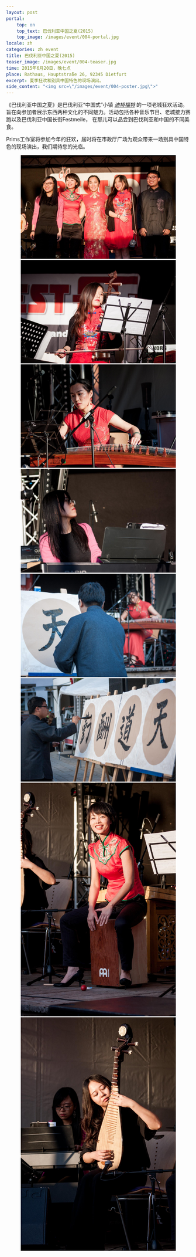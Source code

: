 ```yaml
---
layout: post
portal:
    top: on
    top_text: 巴伐利亚中国之夏(2015)
    top_image: /images/event/004-portal.jpg
locale: zh
categories: zh event
title: 巴伐利亚中国之夏(2015)
teaser_image: /images/event/004-teaser.jpg
time: 2015年6月20日，晚七点
place: Rathaus, Hauptstraße 26, 92345 Dietfurt
excerpt: 夏季狂欢和别具中国特色的现场演出。
side_content: "<img src=\"/images/event/004-poster.jpg\">"
---
```


《巴伐利亚中国之夏》是巴伐利亚“中国式”小镇
<a href="http://zh.wikipedia.org/wiki/%E8%BF%AA%E7%89%B9%E7%A6%8F%E7%89%B9" target="_blank"><em>迪特福特</em></a>
的一项老城狂欢活动。旨在向参加者展示东西两种文化的不同魅力。活动包括各种音乐节目、老城接力赛跑以及巴伐利亚中国长街Festmeile，
在那儿可以品尝到巴伐利亚和中国的不同美食。

Prims工作室将参加今年的狂欢，届时将在市政厅广场为观众带来一场别具中国特色的现场演出，我们期待您的光临。

<figure class="col-two">
    <a class="ln-gallery" href="/images/event/004-live-photo-01.jpg"><img src="/images/event/004-live-photo-01.jpg"></a>
    <a class="ln-gallery" href="/images/event/004-live-photo-02.jpg"><img src="/images/event/004-live-photo-02.jpg"></a>
    <a class="ln-gallery" href="/images/event/004-live-photo-03.jpg"><img src="/images/event/004-live-photo-03.jpg"></a>
    <a class="ln-gallery" href="/images/event/004-live-photo-04.jpg"><img src="/images/event/004-live-photo-04.jpg"></a>
    <a class="ln-gallery" href="/images/event/004-live-photo-05.jpg"><img src="/images/event/004-live-photo-05.jpg"></a>
    <a class="ln-gallery" href="/images/event/004-live-photo-06.jpg"><img src="/images/event/004-live-photo-06.jpg"></a>
    <a class="ln-gallery" href="/images/event/004-live-photo-07.jpg"><img src="/images/event/004-live-photo-07.jpg"></a>
    <a class="ln-gallery" href="/images/event/004-live-photo-08.jpg"><img src="/images/event/004-live-photo-08.jpg"></a>
</figure>
